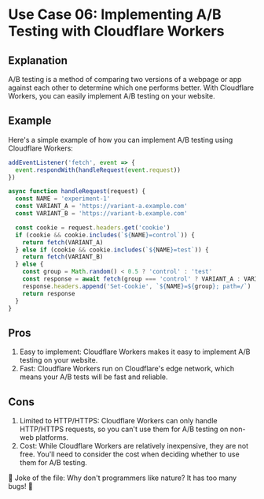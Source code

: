 # Use Case 06: Implementing A/B Testing with Cloudflare Workers

## Explanation

A/B testing is a method of comparing two versions of a webpage or app against each other to determine which one performs better. With Cloudflare Workers, you can easily implement A/B testing on your website. 

## Example

Here's a simple example of how you can implement A/B testing using Cloudflare Workers:

```javascript
addEventListener('fetch', event => {
  event.respondWith(handleRequest(event.request))
})

async function handleRequest(request) {
  const NAME = 'experiment-1'
  const VARIANT_A = 'https://variant-a.example.com'
  const VARIANT_B = 'https://variant-b.example.com'

  const cookie = request.headers.get('cookie')
  if (cookie && cookie.includes(`${NAME}=control`)) {
    return fetch(VARIANT_A)
  } else if (cookie && cookie.includes(`${NAME}=test`)) {
    return fetch(VARIANT_B)
  } else {
    const group = Math.random() < 0.5 ? 'control' : 'test'
    const response = await fetch(group === 'control' ? VARIANT_A : VARIANT_B)
    response.headers.append('Set-Cookie', `${NAME}=${group}; path=/`)
    return response
  }
}
```

## Pros

1. Easy to implement: Cloudflare Workers makes it easy to implement A/B testing on your website.
2. Fast: Cloudflare Workers run on Cloudflare's edge network, which means your A/B tests will be fast and reliable.

## Cons

1. Limited to HTTP/HTTPS: Cloudflare Workers can only handle HTTP/HTTPS requests, so you can't use them for A/B testing on non-web platforms.
2. Cost: While Cloudflare Workers are relatively inexpensive, they are not free. You'll need to consider the cost when deciding whether to use them for A/B testing.

🤣 Joke of the file: Why don't programmers like nature? It has too many bugs! 🐞